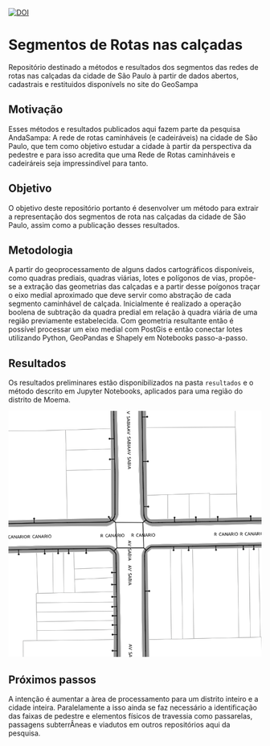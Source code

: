 [![DOI](https://zenodo.org/badge/412815066.svg)](https://zenodo.org/badge/latestdoi/412815066)

# Segmentos de Rotas nas calçadas

Repositório destinado a métodos e resultados dos segmentos das redes de rotas nas calçadas da cidade de São Paulo à partir de dados abertos, cadastrais e restituidos disponívels no site do GeoSampa

## Motivação

Esses métodos e resultados publicados aqui fazem parte da pesquisa AndaSampa: A rede de rotas caminháveis (e cadeiráveis) na cidade de São Paulo, que tem como objetivo estudar a cidade à partir da perspectiva da pedestre e para isso acredita que uma Rede de Rotas caminháveis e cadeiráreis seja impressindível para tanto.

## Objetivo

O objetivo deste repositório portanto é desenvolver um método para extrair a representação dos segmentos de rota nas calçadas da cidade de São Paulo, assim como a publicação desses resultados.

## Metodologia

A partir do geoprocessamento de alguns dados cartográficos disponíveis, como quadras prediais, quadras viárias, lotes e polígonos de vias, propõe-se a extração das geometrias das calçadas e a partir desse poígonos traçar o eixo medial aproximado que deve servir como abstração de cada segmento caminhável de calçada.
Inicialmente é realizado a operação boolena de subtração da quadra predial em relação à quadra viária de uma região previamente estabelecida.
Com geometria resultante então é possível processar um eixo medial com PostGis e então conectar lotes utilizando Python, GeoPandas e Shapely em Notebooks passo-a-passo.

## Resultados 

Os resultados preliminares estão disponibilizados na pasta `resultados` e o método descrito em Jupyter Notebooks, aplicados para uma região do distrito de Moema.

![](imagens/sabia-com-canario.png)

## Próximos passos

A intenção é aumentar a àrea de processamento para um distrito inteiro e a cidade inteira. Paralelamente a isso ainda se faz necessário a identificação das faixas de pedestre e elementos físicos de travessia como passarelas, passagens subterrÂneas e viadutos em outros repositórios aqui da pesquisa.

